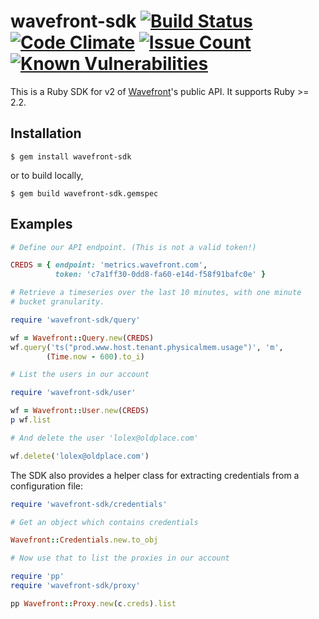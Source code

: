 # wavefront-sdk [![Build Status](https://travis-ci.org/snltd/wavefront-sdk.svg?branch=master)](https://travis-ci.org/snltd/wavefront-sdk) [![Code Climate](https://codeclimate.com/github/snltd/wavefront-sdk/badges/gpa.svg)](https://codeclimate.com/github/snltd/wavefront-sdk) [![Issue Count](https://codeclimate.com/github/snltd/wavefront-sdk/badges/issue_count.svg)](https://codeclimate.com/github/snltd/wavefront-sdk) [![Known Vulnerabilities](https://snyk.io/test/github/snltd/wavefront-sdk/badge.svg)](https://snyk.io/test/github/snltd/wavefront-sdk)

This is a Ruby SDK for v2 of
[Wavefront](https://www.wavefront.com/)'s public API. It supports Ruby >= 2.2.

## Installation

```
$ gem install wavefront-sdk
```

or to build locally,

```
$ gem build wavefront-sdk.gemspec
```

## Examples

```ruby
# Define our API endpoint. (This is not a valid token!)

CREDS = { endpoint: 'metrics.wavefront.com',
          token: 'c7a1ff30-0dd8-fa60-e14d-f58f91bafc0e' }

# Retrieve a timeseries over the last 10 minutes, with one minute
# bucket granularity.

require 'wavefront-sdk/query'

wf = Wavefront::Query.new(CREDS)
wf.query('ts("prod.www.host.tenant.physicalmem.usage")', 'm',
        (Time.now - 600).to_i)

# List the users in our account

require 'wavefront-sdk/user'

wf = Wavefront::User.new(CREDS)
p wf.list

# And delete the user 'lolex@oldplace.com'

wf.delete('lolex@oldplace.com')
```

The SDK also provides a helper class for extracting credentials from a
configuration file:

```ruby
require 'wavefront-sdk/credentials'

# Get an object which contains credentials

Wavefront::Credentials.new.to_obj

# Now use that to list the proxies in our account

require 'pp'
require 'wavefront-sdk/proxy'

pp Wavefront::Proxy.new(c.creds).list
```
